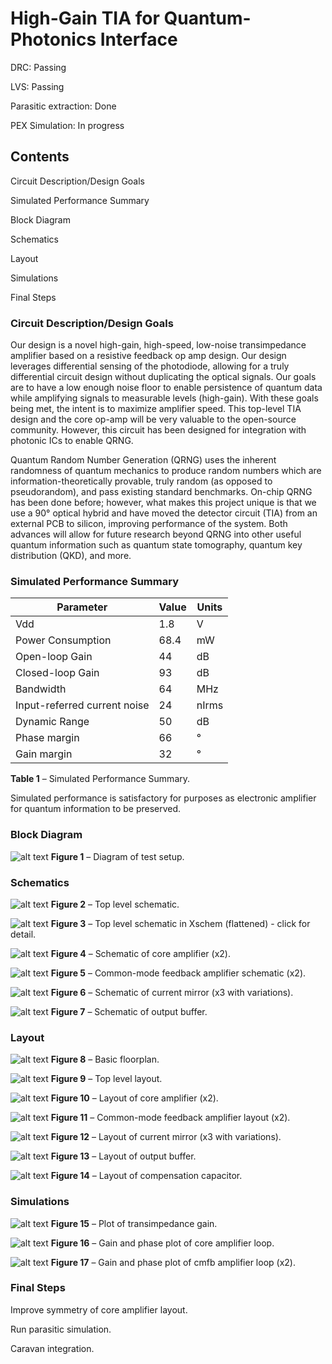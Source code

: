 # High-Gain TIA for Quantum-Photonics Interface

DRC: Passing

LVS: Passing

Parasitic extraction: Done

PEX Simulation: In progress

## Contents
Circuit Description/Design Goals

Simulated Performance Summary

Block Diagram

Schematics

Layout

Simulations

Final Steps

### Circuit Description/Design Goals
Our design is a novel high-gain, high-speed, low-noise transimpedance amplifier based on a resistive feedback op amp design. Our design leverages differential sensing of the photodiode, allowing for a truly differential circuit design without duplicating the optical signals. Our goals are to have a low enough noise floor to enable persistence of quantum data while amplifying signals to measurable levels (high-gain). With these goals being met, the intent is to maximize amplifier speed. This top-level TIA design and the core op-amp will be very valuable to the open-source community. However, this circuit has been designed for integration with photonic ICs to enable QRNG.

Quantum Random Number Generation (QRNG) uses the inherent randomness of quantum mechanics to produce random numbers which are information-theoretically provable, truly random (as opposed to pseudorandom), and pass existing standard benchmarks. On-chip QRNG has been done before; however, what makes this project unique is that we use a 90° optical hybrid and have moved the detector circuit (TIA) from an external PCB to silicon, improving performance of the system. Both advances will allow for future research beyond QRNG into other useful quantum information such as quantum state tomography, quantum key distribution (QKD), and more.
### Simulated Performance Summary
| Parameter                       | Value               | Units               |
| ------------------------------- | ------------------- | ------------------- |
| Vdd                             | 1.8                 | V                   |
| Power Consumption               | 68.4                | mW                  |
| Open-loop Gain                  | 44                  | dB                  |
| Closed-loop Gain                | 93                  | dB                  |
| Bandwidth                       | 64                  | MHz                 |
| Input-referred current noise    | 24                  | nIrms               |
| Dynamic Range                   | 50                  | dB                  |
| Phase margin                    | 66                  | °                   |
| Gain margin                     | 32                  | °                   |

**Table 1** – Simulated Performance Summary.

Simulated performance is satisfactory for purposes as electronic amplifier for quantum information to be preserved.

### Block Diagram

![alt text](https://github.com/giljerard/tia-sscs-pico-2021/blob/oct22/block.png)
**Figure 1** – Diagram of test setup.

### Schematics
![alt text](https://github.com/giljerard/tia-sscs-pico-2021/blob/oct22/schem/png/Flattened-SSCS-1.png)
**Figure 2** – Top level schematic.

![alt text](https://github.com/giljerard/tia-sscs-pico-2021/blob/oct22/schem/png/flattened.png)
**Figure 3** – Top level schematic in Xschem (flattened) - click for detail.

![alt text](https://github.com/giljerard/tia-sscs-pico-2021/blob/oct22/schem/png/core.png)
**Figure 4** – Schematic of core amplifier (x2).

![alt text](https://github.com/giljerard/tia-sscs-pico-2021/blob/oct22/schem/png/cmfb.png)
**Figure 5** – Common-mode feedback amplifier schematic (x2).

![alt text](https://github.com/giljerard/tia-sscs-pico-2021/blob/oct22/schem/png/mirror_1.png)
**Figure 6** – Schematic of current mirror (x3 with variations).

![alt text](https://github.com/giljerard/tia-sscs-pico-2021/blob/oct22/schem/png/sf.png)
**Figure 7** – Schematic of output buffer.




### Layout

![alt text](https://github.com/giljerard/tia-sscs-pico-2021/blob/oct22/Floorplan.png)
**Figure 8** – Basic floorplan.

![alt text](https://github.com/giljerard/tia-sscs-pico-2021/blob/oct22/layout/png/top.png)
**Figure 9** – Top level layout.

![alt text](https://github.com/giljerard/tia-sscs-pico-2021/blob/oct22/layout/png/core.png)
**Figure 10** – Layout of core amplifier (x2).

![alt text](https://github.com/giljerard/tia-sscs-pico-2021/blob/oct22/layout/png/cmfb.png)
**Figure 11** – Common-mode feedback amplifier layout (x2).

![alt text](https://github.com/giljerard/tia-sscs-pico-2021/blob/oct22/layout/png/mirror_1.png)
**Figure 12** – Layout of current mirror (x3 with variations).

![alt text](https://github.com/giljerard/tia-sscs-pico-2021/blob/oct22/layout/png/sf.png)
**Figure 13** – Layout of output buffer.

![alt text](https://github.com/giljerard/tia-sscs-pico-2021/blob/oct22/layout/png/comp_cap.png)
**Figure 14** – Layout of compensation capacitor.


### Simulations

![alt text](https://github.com/giljerard/tia-sscs-pico-2021/blob/oct22/sims/png/Gain-Bandwidth.png)
**Figure 15** – Plot of transimpedance gain.

![alt text](https://github.com/giljerard/tia-sscs-pico-2021/blob/oct22/sims/png/core_stability.png)
**Figure 16** – Gain and phase plot of core amplifier loop.

![alt text](https://github.com/giljerard/tia-sscs-pico-2021/blob/oct22/sims/png/core_stability.png)
**Figure 17** – Gain and phase plot of cmfb amplifier loop (x2).


### Final Steps

Improve symmetry of core amplifier layout.

Run parasitic simulation.

Caravan integration.









